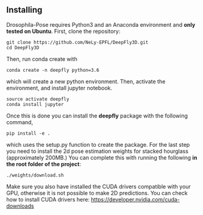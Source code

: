 ## Installing
Drosophila-Pose requires Python3 and an Anaconda environment and __only tested on Ubuntu__. First, clone the repository:

```
git clone https://github.com/NeLy-EPFL/DeepFly3D.git
cd DeepFly3D
```
Then, run conda create with
```
conda create -n deepfly python=3.6
```
which will create a new python environment. Then, activate the environment, and install jupyter notebook.
```
source activate deepfly
conda install jupyter
```
Once this is done  you can install the **deepfly** package with the following command,

```
pip install -e .
```

which uses the setup.py function to create the package. For the last step you need to install the 2d pose estimation weights for stacked hourglass (approximately 200MB.) You can complete this with running the following **in the root folder of the project**:

```
./weights/download.sh
```

Make sure you also have installed the CUDA drivers compatible with your GPU, otherwise it is not possible to make 2D predictions. You can check how to install CUDA drivers here: https://developer.nvidia.com/cuda-downloads

